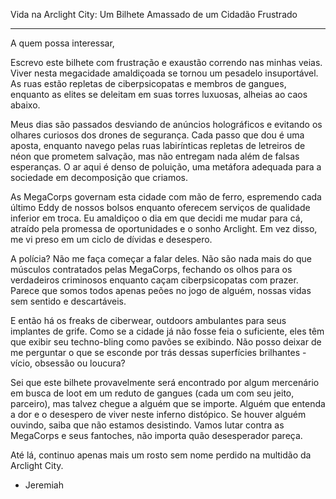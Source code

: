 Vida na Arclight City: Um Bilhete Amassado de um Cidadão Frustrado

---

A quem possa interessar,

Escrevo este bilhete com frustração e exaustão correndo nas minhas veias. Viver nesta megacidade amaldiçoada se tornou um pesadelo insuportável. As ruas estão repletas de ciberpsicopatas e membros de gangues, enquanto as elites se deleitam em suas torres luxuosas, alheias ao caos abaixo.

Meus dias são passados desviando de anúncios holográficos e evitando os olhares curiosos dos drones de segurança. Cada passo que dou é uma aposta, enquanto navego pelas ruas labirínticas repletas de letreiros de néon que prometem salvação, mas não entregam nada além de falsas esperanças. O ar aqui é denso de poluição, uma metáfora adequada para a sociedade em decomposição que criamos.

As MegaCorps governam esta cidade com mão de ferro, espremendo cada último Eddy de nossos bolsos enquanto oferecem serviços de qualidade inferior em troca. Eu amaldiçoo o dia em que decidi me mudar para cá, atraído pela promessa de oportunidades e o sonho Arclight. Em vez disso, me vi preso em um ciclo de dívidas e desespero.

A polícia? Não me faça começar a falar deles. Não são nada mais do que músculos contratados pelas MegaCorps, fechando os olhos para os verdadeiros criminosos enquanto caçam ciberpsicopatas com prazer. Parece que somos todos apenas peões no jogo de alguém, nossas vidas sem sentido e descartáveis.

E então há os freaks de ciberwear, outdoors ambulantes para seus implantes de grife. Como se a cidade já não fosse feia o suficiente, eles têm que exibir seu techno-bling como pavões se exibindo. Não posso deixar de me perguntar o que se esconde por trás dessas superfícies brilhantes - vício, obsessão ou loucura?

Sei que este bilhete provavelmente será encontrado por algum mercenário em busca de loot em um reduto de gangues (cada um com seu jeito, parceiro), mas talvez chegue a alguém que se importe. Alguém que entenda a dor e o desespero de viver neste inferno distópico. Se houver alguém ouvindo, saiba que não estamos desistindo. Vamos lutar contra as MegaCorps e seus fantoches, não importa quão desesperador pareça.

Até lá, continuo apenas mais um rosto sem nome perdido na multidão da Arclight City.

- Jeremiah
